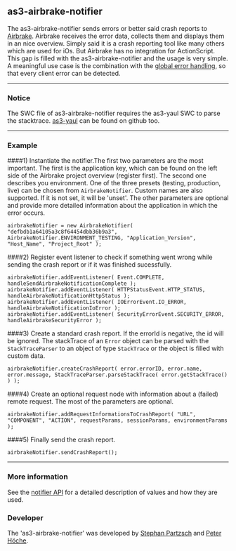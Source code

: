 ## as3-airbrake-notifier 

The as3-airbrake-notifier sends errors or better said crash reports to [Airbrake](http://airbrake.io). Airbrake receives the error data, collects them and displays them in an nice overview. Simply said it is a crash reporting tool like many others which are used for iOs. But Airbrake has no integration for ActionScript. This gap is filled with the as3-airbrake-notifier and  the usage is very simple. 
A meaningful use case is the combination with the [global error handling](http://help.adobe.com/en_US/FlashPlatform/reference/actionscript/3/flash/events/UncaughtErrorEvent.html), so that every client error can be detected.
    
* * *
    
    
### Notice

The SWC file of as3-airbrake-notifier requires the as3-yaul SWC to parse the stacktrace. [as3-yaul](https://github.com/StephanPartzsch/as3-yaul) can be found on github too.

* * *
    
    
### Example

####1) Instantiate the notifier.The first two parameters are the most important. 
The first is the application key, which can be found on the left side of the Airbrake project overview (register first). 
The second one describes you environment. One of the three presets (testing, production, live) can be chosen from `AirbrakeNotifier`. Custom names are also supported. If it is not set, it will be 'unset'.
The other parameters are optional and provide more detailed information about the application in which the error occurs.

    airbrakeNotifier = new AirbrakeNotifier( "defbdb1a64105a3c8f64454dbb36b9a3", AirbrakeNotifier.ENVIRONMENT_TESTING, "Application_Version", "Host_Name", "Project_Root" );

####2) Register event listener to check if something went wrong while sending the crash report or if it was finished sucessfully.

    airbrakeNotifier.addEventListener( Event.COMPLETE, handleSendAirbrakeNotificationComplete );			
    airbrakeNotifier.addEventListener( HTTPStatusEvent.HTTP_STATUS, handleAirbrakeNotificationHttpStatus );			
    airbrakeNotifier.addEventListener( IOErrorEvent.IO_ERROR, handleAirbrakeNotificationIoError );
    airbrakeNotifier.addEventListener( SecurityErrorEvent.SECURITY_ERROR, handleAirbrakeSecurityError );
  
####3) Create a standard crash report. If the errorId is negative, the id will be ignored. The stackTrace of an `Error` object can be parsed with the `StackTraceParser` to an object of type `StackTrace` or the object is filled with custom data. 

    airbrakeNotifier.createCrashReport( error.errorID, error.name, error.message, StackTraceParser.parseStackTrace( error.getStackTrace() ) );
  
####4) Create an optional request node with information about a (failed) remote request. The most of the parameters are optional. 

    airbrakeNotifier.addRequestInformationsToCrashReport( "URL", "COMPONENT", "ACTION", requestParams, sessionParams, environmentParams );
  
####5) Finally send the crash report. 

    airbrakeNotifier.sendCrashReport();

* * *
     
     
### More information

See the [notifier API](http://help.airbrake.io/kb/api-2/notifier-api-version-22) for a detailed description of values and how they are used. 


### Developer

The 'as3-airbrake-notifier' was developed by [Stephan Partzsch](https://github.com/StephanPartzsch/) and [Peter Höche](https://github.com/PeterHoeche/).